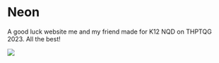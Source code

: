 # Neon

A good luck website me and my friend made for K12 NQD on THPTQG 2023. All the best!

![](https://img.shields.io/github/last-commit/caodoc/neon?style="flat-square"&color="94a4ff")